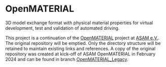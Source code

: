 # OpenMATERIAL
3D model exchange format with physical material properties for virtual development, test and validation of automated driving.

This project is a continuation of the [OpenMATERIAL](https://github.com/LudwigFriedmann/OpenMATERIAL/) project at [ASAM e.V.](https://www.asam.net/).
The original repository will be emptied. Only the directory structure will be retained to maintain existing links and references.
A copy of the original repository was created at kick-off of ASAM OpenMATERIAL in February 2024 and can be found in branch [OpenMATERIAL_Legacy](https://github.com/asam-ev/OpenMATERIAL/tree/OpenMATERIAL_Legacy).
